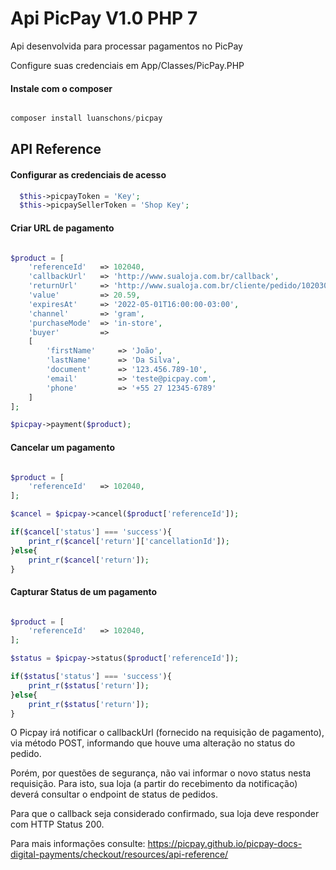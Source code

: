 
# Api PicPay V1.0 PHP 7

Api desenvolvida para processar pagamentos no PicPay

Configure suas credenciais em App/Classes/PicPay.PHP



#### Instale com o composer

```php

composer install luanschons/picpay

```

## API Reference

#### Configurar as credenciais de acesso

```php
  $this->picpayToken = 'Key';
  $this->picpaySellerToken = 'Shop Key'; 
```

#### Criar URL de pagamento

```php

$product = [
	'referenceId' 	=> 102040,
	'callbackUrl'  	=> 'http://www.sualoja.com.br/callback',
	'returnUrl'     => 'http://www.sualoja.com.br/cliente/pedido/102030',
	'value' 		=> 20.59,
	'expiresAt' 	=> '2022-05-01T16:00:00-03:00',
	'channel' 		=> 'gram',
	'purchaseMode' 	=> 'in-store',
	'buyer' 		=>
	[
		'firstName' 	=> 'João',
		'lastName' 		=> 'Da Silva',
		'document' 		=> '123.456.789-10',
		'email' 		=> 'teste@picpay.com',
		'phone' 		=> '+55 27 12345-6789'
	]
];

$picpay->payment($product);
```

#### Cancelar um pagamento

```php

$product = [
	'referenceId' 	=> 102040,
];

$cancel = $picpay->cancel($product['referenceId']);

if($cancel['status'] === 'success'){
	print_r($cancel['return']['cancellationId']);
}else{
	print_r($cancel['return']);
}

```

#### Capturar Status de um pagamento

```php

$product = [
	'referenceId' 	=> 102040,
];

$status = $picpay->status($product['referenceId']);

if($status['status'] === 'success'){
	print_r($status['return']);
}else{
	print_r($status['return']);
}

```





O Picpay irá notificar o callbackUrl (fornecido na requisição de pagamento), via método POST, informando que houve uma alteração no status do pedido.

Porém, por questões de segurança, não vai informar o novo status nesta requisição. Para isto, sua loja (a partir do recebimento da notificação) deverá consultar o endpoint de status de pedidos.

Para que o callback seja considerado confirmado, sua loja deve responder com HTTP Status 200.

Para mais informações consulte: https://picpay.github.io/picpay-docs-digital-payments/checkout/resources/api-reference/
